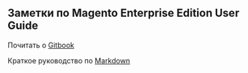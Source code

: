 ## Заметки по Magento Enterprise Edition User Guide

Почитать о [Gitbook](https://toolchain.gitbook.com)

Краткое руководство по [Markdown](http://paulradzkov.com/2014/markdown_cheatsheet)
                                                      
                  